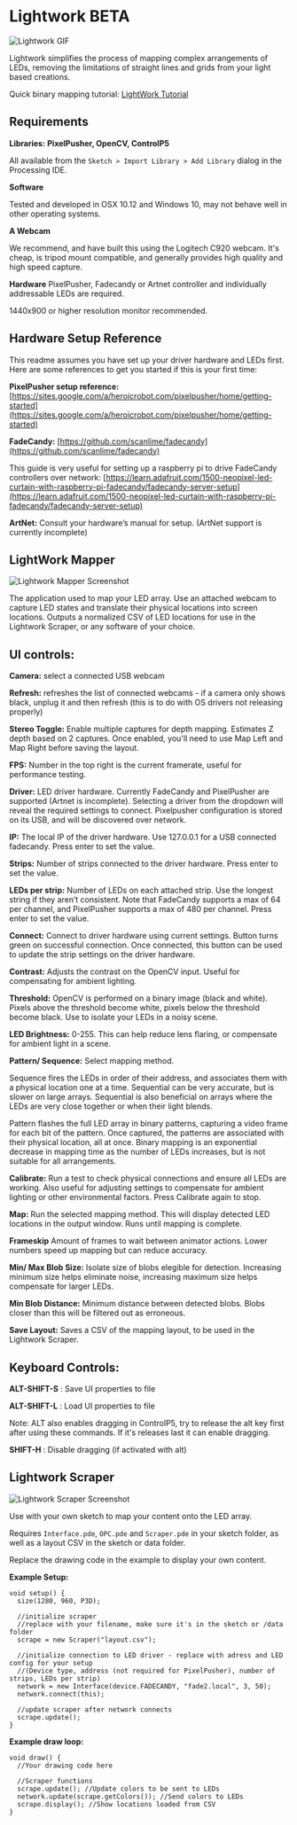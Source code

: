 # Lightwork BETA

![Lightwork GIF](https://media.giphy.com/media/xUNd9SDWXJ85FUaUbC/giphy.gif)

Lightwork simplifies the process of mapping complex arrangements of LEDs, removing the limitations of straight lines and grids from your light based creations.

Quick binary mapping tutorial: [LightWork Tutorial](https://youtu.be/e6FVKlNUhWI)


Requirements
--------------

**Libraries:**
**PixelPusher, OpenCV, ControlP5**

All available from the `Sketch > Import Library > Add Library` dialog in the Processing IDE.

**Software**

Tested and developed in OSX 10.12 and Windows 10, may not behave well in other operating systems.

**A Webcam**

We recommend, and have built this using the Logitech C920 webcam. It's cheap, is tripod mount compatible, and generally provides high quality and high speed capture.

**Hardware**
PixelPusher, Fadecandy or Artnet controller and individually addressable LEDs are required.

1440x900 or higher resolution monitor recommended.

Hardware Setup Reference
--------------

This readme assumes you have set up your driver hardware and LEDs first.
Here are some references to get you started if this is your first time:

**PixelPusher setup reference:**
[https://sites.google.com/a/heroicrobot.com/pixelpusher/home/getting-started](https://sites.google.com/a/heroicrobot.com/pixelpusher/home/getting-started)

**FadeCandy:**
[https://github.com/scanlime/fadecandy](https://github.com/scanlime/fadecandy)

This guide is very useful for setting up a raspberry pi to drive FadeCandy controllers over network:
[https://learn.adafruit.com/1500-neopixel-led-curtain-with-raspberry-pi-fadecandy/fadecandy-server-setup](https://learn.adafruit.com/1500-neopixel-led-curtain-with-raspberry-pi-fadecandy/fadecandy-server-setup)

**ArtNet:**
Consult your hardware’s manual for setup. (ArtNet support is currently incomplete)


LightWork Mapper
--------------

![Lightwork Mapper Screenshot](https://raw.github.com/PWRFLcreative/Lightwork/master/doc/images/LightworkUI_BETA.png)

The application used to map your LED array. Use an attached webcam to capture LED states and translate their physical locations into screen locations. Outputs a normalized CSV of LED locations for use in the Lightwork Scraper, or any software of your choice.

UI controls:
--------------

**Camera:** select a connected USB webcam

**Refresh:** refreshes the list of connected webcams  - if a camera only shows black, unplug it and then refresh (this is to do with OS drivers not releasing properly)

**Stereo Toggle:** Enable multiple captures for depth mapping. Estimates Z depth based on 2 captures. Once enabled, you'll need to use Map Left and Map Right before saving the layout.

**FPS:** Number in the top right is the current framerate, useful for performance testing.

**Driver:** LED driver hardware. Currently FadeCandy and PixelPusher are supported (Artnet is incomplete). Selecting a driver from the dropdown will reveal the required settings to connect. Pixelpusher configuration is stored on its USB, and will be discovered over network.

**IP:** The local IP of the driver hardware. Use 127.0.0.1 for a USB connected fadecandy. Press enter to set the value.

**Strips:** Number of strips connected to the driver hardware. Press enter to set the value.

**LEDs per strip:** Number of LEDs on each attached strip. Use the longest string if they aren’t consistent. Note that FadeCandy supports a max of 64 per channel, and PixelPusher supports a max of 480 per channel. Press enter to set the value.

**Connect:** Connect to driver hardware using current settings. Button turns green on successful connection. Once connected, this button can be used to update the strip settings on the driver hardware.

**Contrast:** Adjusts the contrast on the OpenCV input. Useful for compensating for ambient lighting.

**Threshold:** OpenCV is performed on a binary image (black and white). Pixels above the threshold become white, pixels below the threshold become black. Use to isolate your LEDs in a noisy scene.

**LED Brightness:** 0-255. This can help reduce lens flaring, or compensate for ambient light in a scene.

**Pattern/ Sequence:** Select mapping method.

Sequence fires the LEDs in order of their address, and associates them with a physical location one at a time. Sequential can be very accurate, but is slower on large arrays. Sequential is also beneficial on arrays where the LEDs are very close together or when their light blends.

Pattern flashes the full LED array in binary patterns, capturing a video frame for each bit of the pattern. Once captured, the patterns are associated with their physical location, all at once. Binary mapping is an exponential decrease in mapping time as the number of LEDs increases, but is not suitable for all arrangements.

**Calibrate:** Run a test to check physical connections and ensure all LEDs are working. Also useful for adjusting settings to compensate for ambient lighting or other environmental factors. Press Calibrate again to stop.

**Map:** Run the selected mapping method. This will display detected LED locations in the output window. Runs until mapping is complete.

**Frameskip** Amount of frames to wait between animator actions. Lower numbers speed up mapping but can reduce accuracy.

**Min/ Max Blob Size:** Isolate size of blobs elegible for detection. Increasing minimum size helps eliminate noise, increasing maximum size helps compensate for larger LEDs.

**Min Blob Distance:** Minimum distance between detected blobs. Blobs closer than this will be filtered out as erroneous.

**Save Layout:** Saves a CSV of the mapping layout, to be used in the Lightwork Scraper.


Keyboard Controls:
--------------

**ALT-SHIFT-S** : Save UI properties to file

**ALT-SHIFT-L** : Load UI properties to file

Note: ALT also enables dragging in ControlP5, try to release the alt key first after using these commands. If it's releases last it can enable dragging.

**SHIFT-H** : Disable dragging (if activated with alt)


## Lightwork Scraper

![Lightwork Scraper Screenshot](https://raw.github.com/PWRFLcreative/Lightwork/master/doc/images/LightworkScraper.png)

Use with your own sketch to map your content onto the LED array.

Requires `Interface.pde`, `OPC.pde` and `Scraper.pde` in your sketch folder, as well as a layout CSV in the sketch or data folder.

Replace the drawing code in the example to display your own content.


**Example Setup:**
```
void setup() {
  size(1280, 960, P3D);

  //initialize scraper
  //replace with your filename, make sure it's in the sketch or /data folder
  scrape = new Scraper("layout.csv");

  //initialize connection to LED driver - replace with adress and LED config for your setup
  //(Device type, address (not required for PixelPusher), number of strips, LEDs per strip)
  network = new Interface(device.FADECANDY, "fade2.local", 3, 50);
  network.connect(this);

  //update scraper after network connects
  scrape.update();
}
```

**Example draw loop:**
```
void draw() {
  //Your drawing code here

  //Scraper functions
  scrape.update(); //Update colors to be sent to LEDs
  network.update(scrape.getColors()); //Send colors to LEDs
  scrape.display(); //Show locations loaded from CSV
}
```


